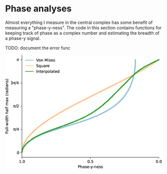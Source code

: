 # Phase analyses

Almost everything I measure in the central complex has some benefit
of measuring a "phase-y-ness". The code in this section contains
functions for keeping track of phase as a complex number and estimating
the breadth of a phase-y signal.

TODO: document the error func

![Function mapping 'phase-y-ness' to a full-width half-maximum angle](doc/relative_mag_lookup.png)